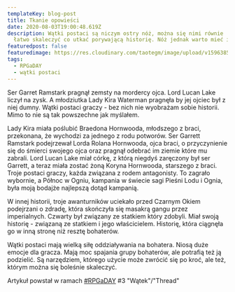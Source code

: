 ```yaml
---
templateKey: blog-post
title: Tkanie opowieści
date: 2020-08-03T19:00:48.619Z
description: Wątki postaci są niczym ostry nóż, można się nimi równie
  łatwo skaleczyć co utkać porywającą historię. Nóż jednak warto mieć i używać. Podobnie wątki postaci.
featuredpost: false
featuredimage: https://res.cloudinary.com/taotegm/image/upload/v1596385702/taotegm/rpg_lfwb37.jpg
tags:
  - RPGaDAY
  - wątki postaci
---
```

Ser Garret Ramstark pragnął zemsty na mordercy ojca. Lord Lucan Lake liczył na zysk. A młodziutka Lady Kira Waterman pragnęła by jej ojciec był z niej dumny. Wątki postaci graczy - bez nich nie wyobrażam sobie historii. Mimo to nie są tak powszechne jak myślałem.

Lady Kira miała poślubić Braedona Hornwooda, młodszego z braci, przekonana, że wychodzi za jednego z rodu potworów. Ser Garrett Ramstark podejrzewał Lorda Rolana Hornwooda, ojca braci, o przyczynienie się do śmierci swojego ojca oraz pragnął odebrać im ziemie które mu zabrali. Lord Lucan Lake miał córkę, z którą niegdyś zaręczony był ser Garrett, a teraz miała zostać żoną Koryna Hornwooda, starszego z braci. Troje postaci graczy, każda związana z rodem antagonisty. To zagrało wybornie, a Północ w Ogniu, kampania w świecie sagi Pieśni Lodu i Ognia, była moją bodajże najlepszą dotąd kampanią.

W innej historii, troje awanturników uciekało przed Czarnym Okiem podejrzani o zdradę, która skończyła się masakrą gangu przez imperialnych. Czwarty był związany ze statkiem który zdobyli. Miał swoją historię - związaną ze statkiem i jego właścicielem. Historię, która ciągnęła go w inną stronę niż resztę bohaterów. 

Wątki postaci mają wielką siłę oddziaływania na bohatera. Niosą duże emocje dla gracza. Mają moc spajania grupy bohaterów, ale potrafią też ją podzielić. Są narzędziem, którego użycie może zwrócić się po kroć, ale też, którym można się boleśnie skaleczyć.

Artykuł powstał w ramach [\#RPGaDAY](https://www.autocratik.com/2020/06/announcing-rpgaday2020.html) #3 "Wątek"/"Thread"